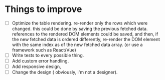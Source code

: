 # Things to improve

- [ ] Optimize the table rendering. re-render only the rows which were changed. this could be done
  by saving the previous fetched data. references to the rendered DOM elements could be saved,
  and then, if the new fetched data is ordered differently, re-render the DOM element with the same
  index as of the new fetched data array. (or use a framework such as React/Vue)
- [ ] Write tests to every possible thing.
- [ ] Add custom error handling.
- [ ] Add responsive design,
- [ ] Change the design ( obviously, i'm not a designer).